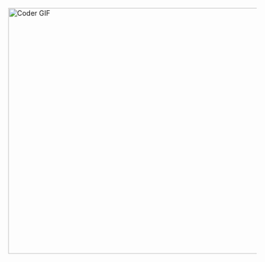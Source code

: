[<img src="https://media.giphy.com/media/l0IsIMQkVZ0UK1Q7C/giphy.gif" alt="Coder GIF" width="800" height="500">](https://www.youtube.com/watch?v=-aMCzRj3Syg)
